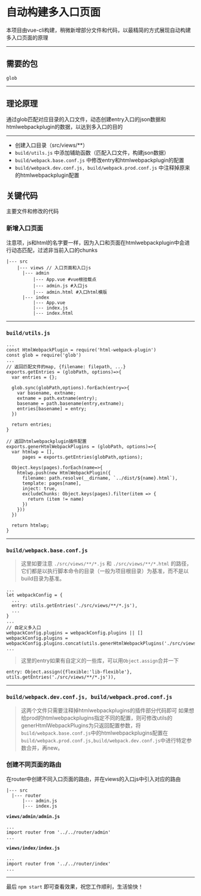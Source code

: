 # 自动构建多入口页面
本项目由vue-cli构建，稍微新增部分文件和代码，以最精简的方式展现自动构建多入口页面的原理
___

## 需要的包
 `glob`
____

## 理论原理
通过glob匹配对应目录的入口文件，动态创建entry入口的json数据和htmlwebpackplugin的数据，以达到多入口的目的
____
+ 创建入口目录（src/views/**）
+ `build/utils.js` 中添加辅助函数（匹配入口文件，构建json数据）
+ `build/webpack.base.conf.js` 中修改entry和htmlwebpackplugin的配置
+ `build/webpack.dev.conf.js, build/webpack.prod.conf.js`  中注释掉原来的htmlwebpackplugin配置

## 关键代码
主要文件和修改的代码

### 新增入口页面
注意项，js和html的名字要一样，因为入口和页面在htmlwebpackplugin中会进行动态匹配，过滤非当前入口的chunks
```
|--- src
    |--- views // 入口页面和入口js
      |--- admin 
          |--- App.vue #vue根挂载点
          |--- admin.js #入口js
          |--- admin.html #入口html模版
      |--- index
          |--- App.vue
          |--- index.js
          |--- index.html
```
______

### `build/utils.js` 
```
...
const HtmlWebpackPlugin = require('html-webpack-plugin')
const glob = require('glob')
...
// 返回匹配文件的map, {filename: filepath, ...}
exports.getEntries = (globPath, options)=>{
  var entries = {};

  glob.sync(globPath,options).forEach(entry=>{
    var basename, extname;
    extname = path.extname(entry);
    basename = path.basename(entry,extname);
    entries[basename] = entry;
  })

  return entries;
}

// 返回htmlwebpackplugin插件配置
exports.generHtmlWebpackPlugins = (globPath, options)=>{
  var htmlwp = [],
      pages = exports.getEntries(globPath,options);

  Object.keys(pages).forEach(name=>{
    htmlwp.push(new HtmlWebpackPlugin({
      filename: path.resolve(__dirname, `../dist/${name}.html`),
      template: pages[name],
      inject: true,
      excludeChunks: Object.keys(pages).filter(item => {
        return (item != name)
      })
    }))
  })

  return htmlwp;
}
```
___

### `build/webpack.base.conf.js`
>这里如要注意 `./src/views/**/*.js` 和 `./src/views/**/*.html` 的路径，它们都是以执行脚本命令的目录（一般为项目根目录）为基准，而不是以build目录为基准。
```
...
let webpackConfig = {
  ...
  entry: utils.getEntries('./src/views/**/*.js'),
  ...
}
...
// 自定义多入口
webpackConfig.plugins = webpackConfig.plugins || []
webpackConfig.plugins = webpackConfig.plugins.concat(utils.generHtmlWebpackPlugins('./src/views/**/*.html'))
...
```
> 这里的entry如果有自定义的一些库，可以用`Object.assign`合并一下
```
entry: Object.assign({flexible:'lib-flexible'}, utils.getEntries('./src/views/**/*.js')),
```
____

### `build/webpack.dev.conf.js, build/webpack.prod.conf.js`
> 这两个文件只需要注释掉htmlwebpackplugins的插件部分代码即可
> 如果想给prod的htmlwebpackplugins指定不同的配置，则可修改utils的generHtmlWebpackPlugins为只返回配置参数，将`build/webpack.base.conf.js`中的htmlwebpackplugins配置在`build/webpack.prod.conf.js,build/webpack.dev.conf.js`中进行特定参数合并，再new。

### 创建不同页面的路由
在router中创建不同入口页面的路由，并在views的入口js中引入对应的路由
```
|--- src
  |--- router
	  |--- admin.js
	  |--- index.js
```
**`views/admin/admin.js`**
```
...
import router from '../../router/admin'
...
```
**`views/index/index.js`**
```
...
import router from '../../router/index'
...
```

-----
最后 `npm start` 即可查看效果，祝您工作顺利，生活愉快！
